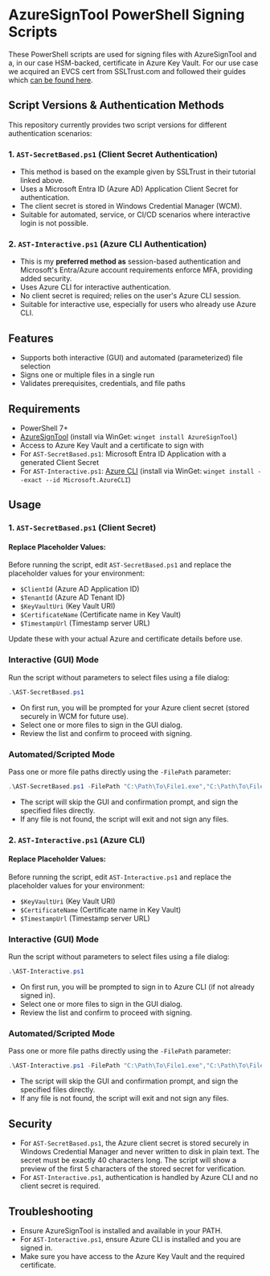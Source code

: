 # AzureSignTool PowerShell Signing Scripts

These PowerShell scripts are used for signing files with AzureSignTool and a, in our case HSM-backed, certificate in Azure Key Vault. For our use case we acquired an EVCS cert from SSLTrust.com and followed their guides which [can be found here](https://www.ssltrust.com.au/help/setup-guides/code-signing-on-azure-key-vault-with-signtool).

## Script Versions & Authentication Methods

This repository currently provides two script versions for different authentication scenarios:

### 1. `AST-SecretBased.ps1` (Client Secret Authentication)
- This method is based on the example given by SSLTrust in their tutorial linked above.
- Uses a Microsoft Entra ID (Azure AD) Application Client Secret for authentication.
- The client secret is stored in Windows Credential Manager (WCM).
- Suitable for automated, service, or CI/CD scenarios where interactive login is not possible.

### 2. `AST-Interactive.ps1` (Azure CLI Authentication)
- This is my **preferred method as** session-based authentication and Microsoft's Entra/Azure account requirements enforce MFA, providing added security.
- Uses Azure CLI for interactive authentication.
- No client secret is required; relies on the user's Azure CLI session.
- Suitable for interactive use, especially for users who already use Azure CLI.

## Features
- Supports both interactive (GUI) and automated (parameterized) file selection
- Signs one or multiple files in a single run
- Validates prerequisites, credentials, and file paths

## Requirements
- PowerShell 7+
- [AzureSignTool](https://github.com/vcsjones/AzureSignTool) (install via WinGet: `winget install AzureSignTool`)
- Access to Azure Key Vault and a certificate to sign with
- For `AST-SecretBased.ps1`: Microsoft Entra ID Application with a generated Client Secret
- For `AST-Interactive.ps1`: [Azure CLI](https://learn.microsoft.com/en-us/cli/azure/install-azure-cli) (install via WinGet: `winget install --exact --id Microsoft.AzureCLI`)

## Usage

### **1. `AST-SecretBased.ps1` (Client Secret)**

#### Replace Placeholder Values:
Before running the script, edit `AST-SecretBased.ps1` and replace the placeholder values for your environment:
- `$ClientId` (Azure AD Application ID)
- `$TenantId` (Azure AD Tenant ID)
- `$KeyVaultUri` (Key Vault URI)
- `$CertificateName` (Certificate name in Key Vault)
- `$TimestampUrl` (Timestamp server URL)

Update these with your actual Azure and certificate details before use.

### Interactive (GUI) Mode
Run the script without parameters to select files using a file dialog:
```powershell
.\AST-SecretBased.ps1
```
- On first run, you will be prompted for your Azure client secret (stored securely in WCM for future use).
- Select one or more files to sign in the GUI dialog.
- Review the list and confirm to proceed with signing.

### Automated/Scripted Mode
Pass one or more file paths directly using the `-FilePath` parameter:
```powershell
.\AST-SecretBased.ps1 -FilePath "C:\Path\To\File1.exe","C:\Path\To\File2.dll"
```
- The script will skip the GUI and confirmation prompt, and sign the specified files directly.
- If any file is not found, the script will exit and not sign any files.

### **2. `AST-Interactive.ps1` (Azure CLI)**

#### Replace Placeholder Values:
Before running the script, edit `AST-Interactive.ps1` and replace the placeholder values for your environment:
- `$KeyVaultUri` (Key Vault URI)
- `$CertificateName` (Certificate name in Key Vault)
- `$TimestampUrl` (Timestamp server URL)

### Interactive (GUI) Mode
Run the script without parameters to select files using a file dialog:
```powershell
.\AST-Interactive.ps1
```
- On first run, you will be prompted to sign in to Azure CLI (if not already signed in).
- Select one or more files to sign in the GUI dialog.
- Review the list and confirm to proceed with signing.

### Automated/Scripted Mode
Pass one or more file paths directly using the `-FilePath` parameter:
```powershell
.\AST-Interactive.ps1 -FilePath "C:\Path\To\File1.exe","C:\Path\To\File2.dll"
```
- The script will skip the GUI and confirmation prompt, and sign the specified files directly.
- If any file is not found, the script will exit and not sign any files.

## Security
- For `AST-SecretBased.ps1`, the Azure client secret is stored securely in Windows Credential Manager and never written to disk in plain text. The secret must be exactly 40 characters long. The script will show a preview of the first 5 characters of the stored secret for verification.
- For `AST-Interactive.ps1`, authentication is handled by Azure CLI and no client secret is required.


## Troubleshooting
- Ensure AzureSignTool is installed and available in your PATH.
- For `AST-Interactive.ps1`, ensure Azure CLI is installed and you are signed in.
- Make sure you have access to the Azure Key Vault and the required certificate.